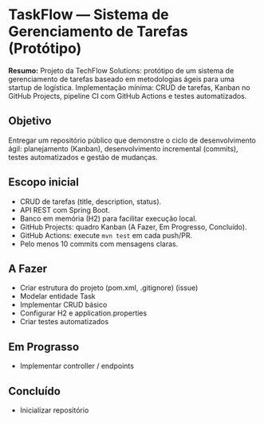 # TaskFlow — Sistema de Gerenciamento de Tarefas (Protótipo)

**Resumo:** Projeto da TechFlow Solutions: protótipo de um sistema de gerenciamento de tarefas baseado em metodologias ágeis para uma startup de logística. Implementação mínima: CRUD de tarefas, Kanban no GitHub Projects, pipeline CI com GitHub Actions e testes automatizados.

## Objetivo
Entregar um repositório público que demonstre o ciclo de desenvolvimento ágil: planejamento (Kanban), desenvolvimento incremental (commits), testes automatizados e gestão de mudanças.

## Escopo inicial
- CRUD de tarefas (title, description, status).
- API REST com Spring Boot.
- Banco em memória (H2) para facilitar execução local.
- GitHub Projects: quadro Kanban (A Fazer, Em Progresso, Concluído).
- GitHub Actions: execute `mvn test` em cada push/PR.
- Pelo menos 10 commits com mensagens claras.

## A Fazer

- Criar estrutura do projeto (pom.xml, .gitignore) (issue)
- Modelar entidade Task
- Implementar CRUD básico
- Configurar H2 e application.properties
- Criar testes automatizados

## Em Prograsso

- Implementar controller / endpoints

## Concluído

- Inicializar repositório
